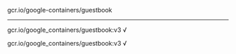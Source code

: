gcr.io/google-containers/guestbook 

----
gcr.io/google_containers/guestbook:v3 √

gcr.io/google_containers/guestbook:v3 √

